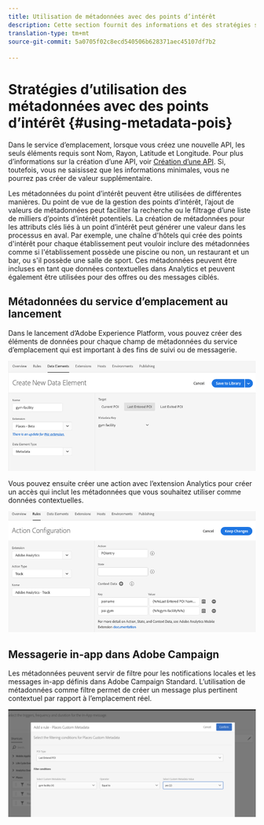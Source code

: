 ```yaml
---
title: Utilisation de métadonnées avec des points d’intérêt
description: Cette section fournit des informations et des stratégies sur l’utilisation des métadonnées avec les points d’intérêt.
translation-type: tm+mt
source-git-commit: 5a0705f02c8ecd540506b628371aec45107df7b2

---
```



# Stratégies d’utilisation des métadonnées avec des points d’intérêt {#using-metadata-pois}

Dans le service d’emplacement, lorsque vous créez une nouvelle API, les seuls éléments requis sont Nom, Rayon, Latitude et Longitude. Pour plus d’informations sur la création d’une API, voir [Création d’une API](/help/poi-mgmt-ui/create-a-poi-ui.md). Si, toutefois, vous ne saisissez que les informations minimales, vous ne pourrez pas créer de valeur supplémentaire.

Les métadonnées du point d’intérêt peuvent être utilisées de différentes manières. Du point de vue de la gestion des points d’intérêt, l’ajout de valeurs de métadonnées peut faciliter la recherche ou le filtrage d’une liste de milliers d’points d’intérêt potentiels. La création de métadonnées pour les attributs clés liés à un point d’intérêt peut générer une valeur dans les processus en aval. Par exemple, une chaîne d'hôtels qui crée des points d'intérêt pour chaque établissement peut vouloir inclure des métadonnées comme si l'établissement possède une piscine ou non, un restaurant et un bar, ou s'il possède une salle de sport. Ces métadonnées peuvent être incluses en tant que données contextuelles dans Analytics et peuvent également être utilisées pour des offres ou des messages ciblés.

## Métadonnées du service d’emplacement au lancement

Dans le lancement d’Adobe Experience Platform, vous pouvez créer des éléments de données pour chaque champ de métadonnées du service d’emplacement qui est important à des fins de suivi ou de messagerie.

![élément de données de l'installation de gymnastique](/help/assets/gymfacility.png)

Vous pouvez ensuite créer une action avec l’extension Analytics pour créer un accès qui inclut les métadonnées que vous souhaitez utiliser comme données contextuelles.

![action pour le gymnase](/help/assets/Analytics-gym.png)

## Messagerie in-app dans Adobe Campaign

Les métadonnées peuvent servir de filtre pour les notifications locales et les messages in-app définis dans Adobe Campaign Standard. L’utilisation de métadonnées comme filtre permet de créer un message plus pertinent contextuel par rapport à l’emplacement réel.

![filtrage des notifications locales et des messages in-app dans ACS](/help/assets/ACS_gym_metadata.png)